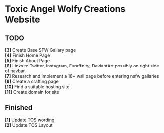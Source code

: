 # Toxic Angel Wolfy Creations Website #

## TODO ##
**[3]** Create Base SFW Gallary page<br>
**[4]** Finish Home Page<br>
**[5]** Finish About Page<br>
**[6]** Links to Twitter, Instagram, Furaffinity, DeviantArt possibly on right side of navbar.<br>
**[7]** Research and implement a 18+ wall page before entering nsfw gallaries<br>
**[8]** Create a crafting page<br>
**[10]** Find a suitable hosting site<br>
**[11]** Create domain for site<br>

## Finished ##
**[1]** Update TOS wording<br>
**[2]** Update TOS Layout<br>